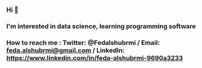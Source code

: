 ### Hi 👋
### I'm interested in data science, learning programming software 
### How to reach me : Twitter: @Fedalshubrmi / Email: feda.alshubrmi@gmail.com / LinkedIn: https://www.linkedin.com/in/feda-alshubrmi-9690a3233
